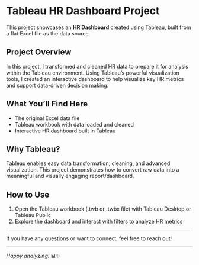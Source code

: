 # Tableau HR Dashboard Project

This project showcases an **HR Dashboard** created using Tableau, built from a flat Excel file as the data source.

## Project Overview

In this project, I transformed and cleaned HR data to prepare it for analysis within the Tableau environment. Using Tableau’s powerful visualization tools, I created an interactive dashboard to help visualize key HR metrics and support data-driven decision making.

## What You’ll Find Here

- The original Excel data file  
- Tableau workbook with data loaded and cleaned  
- Interactive HR dashboard built in Tableau  

## Why Tableau?

Tableau enables easy data transformation, cleaning, and advanced visualization. This project demonstrates how to convert raw data into a meaningful and visually engaging report/dashboard.

## How to Use

1. Open the Tableau workbook (.twb or .twbx file) with Tableau Desktop or Tableau Public  
2. Explore the dashboard and interact with filters to analyze HR metrics  


---

If you have any questions or want to connect, feel free to reach out!

---

*Happy analyzing!* 📊✨
